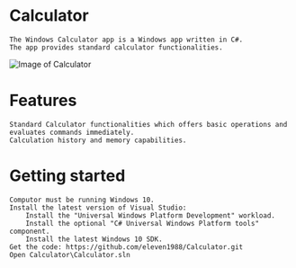 # Calculator
	The Windows Calculator app is a Windows app written in C#.
	The app provides standard calculator functionalities.

![Image of Calculator](https://github.com/eleven1988/Claculator/blob/main/Reference/Calculator.png?raw=true)

# Features
	Standard Calculator functionalities which offers basic operations and evaluates commands immediately.
	Calculation history and memory capabilities.

# Getting started
	Computor must be running Windows 10.
	Install the latest version of Visual Studio:
		Install the "Universal Windows Platform Development" workload.
		Install the optional "C# Universal Windows Platform tools" component.
		Install the latest Windows 10 SDK.
	Get the code: https://github.com/eleven1988/Calculator.git
	Open Calculator\Calculator.sln